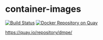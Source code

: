 # container-images

[![Build Status](https://dev.azure.com/cincenko/Container%20Images/_apis/build/status/dmpe.container-images?branchName=master)](https://dev.azure.com/cincenko/Container%20Images/_build/latest?definitionId=1&branchName=master)
[![Docker Repository on Quay](https://quay.io/repository/dmpe/container-image/status "Docker Repository on Quay")](https://quay.io/repository/dmpe/container-image)

<https://quay.io/repository/dmpe/>

